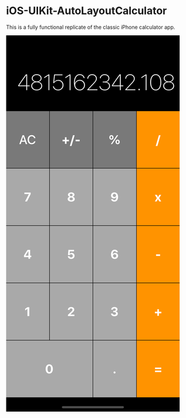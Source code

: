 # iOS-UIKit-AutoLayoutCalculator

This is a fully functional replicate of the classic iPhone calculator app. 

![Screenshot](Pictures/calculator.png)
